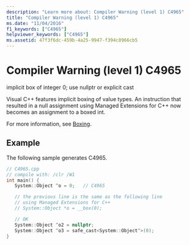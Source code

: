 ```yaml
---
description: "Learn more about: Compiler Warning (level 1) C4965"
title: "Compiler Warning (level 1) C4965"
ms.date: "11/04/2016"
f1_keywords: ["C4965"]
helpviewer_keywords: ["C4965"]
ms.assetid: 47f3f6dc-459b-4a25-9947-f394c8966cb5
---
```

# Compiler Warning (level 1) C4965

implicit box of integer 0; use nullptr or explicit cast

Visual C++ features implicit boxing of value types. An instruction that resulted in a null assignment using Managed Extensions for C++ now becomes an assignment to a boxed int.

For more information, see [Boxing](../../extensions/boxing-cpp-component-extensions.md).

## Example

The following sample generates C4965.

```cpp
// C4965.cpp
// compile with: /clr /W1
int main() {
   System::Object ^o = 0;   // C4965

   // the previous line is the same as the following line
   // using Managed Extensions for C++
   // System::Object *o = __box(0);

   // OK
   System::Object ^o2 = nullptr;
   System::Object ^o3 = safe_cast<System::Object^>(0);
}
```
